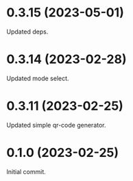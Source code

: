 # 0.3.15 (2023-05-01)

Updated deps.

# 0.3.14 (2023-02-28)

Updated mode select.

# 0.3.11 (2023-02-25)

Updated simple qr-code generator.

# 0.1.0 (2023-02-25)

Initial commit.
